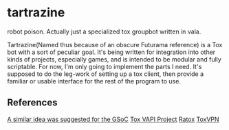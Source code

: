 # tartrazine
robot poison. Actually just a specialized tox groupbot written in vala.

Tartrazine(Named thus because of an obscure Futurama reference) is a Tox bot
with a sort of peculiar goal. It's being written for integration into other
kinds of projects, especially games, and is intended to be modular and fully
scriptable. For now, I'm only going to implement the parts I need. It's supposed
to do the leg-work of setting up a tox client, then provide a familiar or usable
interface for the rest of the program to use.

References
----------
[A similar idea was suggested for the GSoC](https://wiki.tox.chat/developers/gsoc/2015/ideas)
[Tox VAPI Project](https://github.com/ricinapp/tox-vapi)
[Ratox](http://ratox.2f30.org/)
[ToxVPN](https://github.com/cleverca22/toxvpn)
